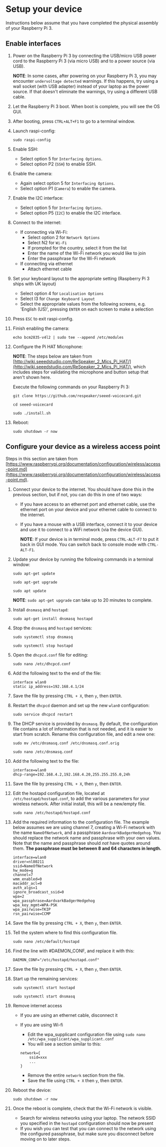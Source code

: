 # Setup your device

Instructions below assume that you have completed the physical assembly of your Raspberry Pi 3.

## Enable interfaces

1. Power on the Raspberry Pi 3 by connecting the USB/micro USB power cord to the Raspberry Pi 3 (via micro USB) and to a power source (via USB).

    **NOTE**: In some cases, after powering on your Raspberry Pi 3, you may encounter `undervoltage detected` warnings. If this happens, try using a wall socket (with USB adapter) instead of your laptop as the power source. If that doesn't eliminate the warnings, try using a different USB cable.

1. Let the Raspberry Pi 3 boot. When boot is complete, you will see the OS GUI.
1. After booting, press `CTRL+ALT+F1` to go to a terminal window.
1. Launch raspi-config:

    `sudo raspi-config`

1. Enable SSH:
    - Select option 5 for `Interfacing Options`.
    - Select option P2 (`SSH`) to enable SSH.
1. Enable the camera:
    - Again select option 5 for `Interfacing Options`.
    - Select option P1 (`Camera`) to enable the camera.
1. Enable the I2C interface:
    - Select option 5 for `Interfacing Options`.
    - Select option P5 (`I2C`) to enable the I2C interface.
1. Connect to the internet:
    - If connecting via Wi-Fi:
        - Select option 2 for `Network Options`
        - Select N2 for `Wi-Fi`
        - If prompted for the country, select it from the list
        - Enter the name of the Wi-Fi network you would like to join
        - Enter the passphrase for the Wi-Fi network
    - If connecting via ethernet
        - Attach ethernet cable
1. Set your keyboard layout to the appropriate setting (Raspberry Pi 3 ships with UK layout)
    - Select option 4 for `Localisation Options`
    - Select I3 for `Change Keyboard Layout`
    - Select the appropriate values from the following screens, e.g. 'English (US)', pressing `ENTER` on each screen to make a selection
1. Press `ESC` to exit raspi-config.
1. Finish enabling the camera:

    `echo bcm2835-v4l2 | sudo tee --append /etc/modules`

1. Configure the Pi HAT Microphone:

    **NOTE**: The steps below are taken from [http://wiki.seeedstudio.com/ReSpeaker_2_Mics_Pi_HAT/](http://wiki.seeedstudio.com/ReSpeaker_2_Mics_Pi_HAT/), which includes steps for validating the microphone and button setup that aren't shown here.

    Execute the following commands on your Raspberry Pi 3:

    `git clone https://github.com/respeaker/seeed-voicecard.git`

    `cd seeed-voicecard`

    `sudo ./install.sh`

1. Reboot:

    `sudo shutdown -r now`

## Configure your device as a wireless access point

Steps in this section are taken from [https://www.raspberrypi.org/documentation/configuration/wireless/access-point.md](https://www.raspberrypi.org/documentation/configuration/wireless/access-point.md).

1. Connect your device to the internet. You should have done this in the previous section, but if not, you can do this in one of two ways:

    - If you have access to an ethernet port and ethernet cable, use the ethernet port on your device and your ethernet cable to connect to the internet.
    - If you have a mouse with a USB interface, connect it to your device and use it to connect to a WiFi network (via the device GUI).

        **NOTE**: If your device is in terminal mode, press `CTRL-ALT-F7` to put it back in GUI mode.  You can switch back to console mode with `CTRL-ALT-F1`.

1. Update your device by running the following commands in a terminal window:

    `sudo apt-get update`

    `sudo apt-get upgrade`

    `sudo apt update`

    **NOTE**: `sudo apt-get upgrade` can take up to 20 minutes to complete.

1. Install `dnsmasq` and `hostapd`:

    `sudo apt-get install dnsmasq hostapd`

1. Stop the `dnsmasq` and `hostapd` services:

    `sudo systemctl stop dnsmasq`

    `sudo systemctl stop hostapd`

1. Open the `dhcpcd.conf` file for editing:

    `sudo nano /etc/dhcpcd.conf`

1. Add the following text to the end of the file:

    ```text
    interface wlan0
    static ip_address=192.168.4.1/24
    ```
1. Save the file by pressing `CTRL + X`, then `y`, then `ENTER`.
1. Restart the `dhcpcd` daemon and set up the new `wlan0` configuration:

    `sudo service dhcpcd restart`

1. The DHCP service is provided by `dnsmasq`. By default, the configuration file contains a lot of information that is not needed, and it is easier to start from scratch. Rename this configuration file, and edit a new one:

    `sudo mv /etc/dnsmasq.conf /etc/dnsmasq.conf.orig`

    `sudo nano /etc/dnsmasq.conf`

1. Add the following text to the file:

    ```text
    interface=wlan0
    dhcp-range=192.168.4.2,192.168.4.20,255.255.255.0,24h
    ```
1. Save the file by pressing `CTRL + X`, then `y`, then `ENTER`.
1. Edit the hostapd configuration file, located at `/etc/hostapd/hostapd.conf`, to add the various parameters for your wireless network. After initial install, this will be a new/empty file.

    `sudo nano /etc/hostapd/hostapd.conf`

1. Add the required information to the configuration file. The example below assumes we are using channel 7, creating a Wi-Fi network with the name `NameOfNetwork`, and a passphrase `AardvarkBadgerHedgehog`. You should replace the network name and passphrase with your own values.  Note that the name and passphrase should *not* have quotes around them. **The passphrase must be between 8 and 64 characters in length.**

    ```text
    interface=wlan0
    driver=nl80211
    ssid=NameOfNetwork
    hw_mode=g
    channel=7
    wmm_enabled=0
    macaddr_acl=0
    auth_algs=1
    ignore_broadcast_ssid=0
    wpa=2
    wpa_passphrase=AardvarkBadgerHedgehog
    wpa_key_mgmt=WPA-PSK
    wpa_pairwise=TKIP
    rsn_pairwise=CCMP
    ```

1. Save the file by pressing `CTRL + X`, then `y`, then `ENTER`.

1. Tell the system where to find this configuration file.

    `sudo nano /etc/default/hostapd`

1. Find the line with #DAEMON_CONF, and replace it with this:

    `DAEMON_CONF="/etc/hostapd/hostapd.conf"`

1. Save the file by pressing `CTRL + X`, then `y`, then `ENTER`.
1. Start up the remaining services:

    `sudo systemctl start hostapd`

    `sudo systemctl start dnsmasq`

1. Remove internet access

    - If you are using an ethernet cable, disconnect it
    - If you are using Wi-fi
        - Edit the wpa_supplicant configuration file using `sudo nano /etc/wpa_supplicant/wpa_supplicant.conf`
        - You will see a section similar to this:

        ```text
        network={
            ssid=xxx
            ...
        }
        ```
        - Remove the entire `network` section from the file.
        - Save the file using `CTRL + X` then `y`, then `ENTER`.

1. Reboot the device:

    `sudo shutdown -r now`

1. Once the reboot is complete, check that the Wi-Fi network is visible.
    - Search for wireless networks using your laptop. The network SSID you specified in the `hostapd` configuration should now be present
    - If you wish you can test that you can connect to the network using the configured passphrase, but make sure you disconnect before moving on to later steps.